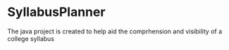 # SyllabusPlanner

The java project is created to help aid the comprhension and visibility of a college syllabus
